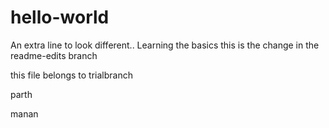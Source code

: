 # hello-world
An extra line to look different..
Learning the basics
this is the change in the readme-edits branch


this file belongs to trialbranch


parth


manan
